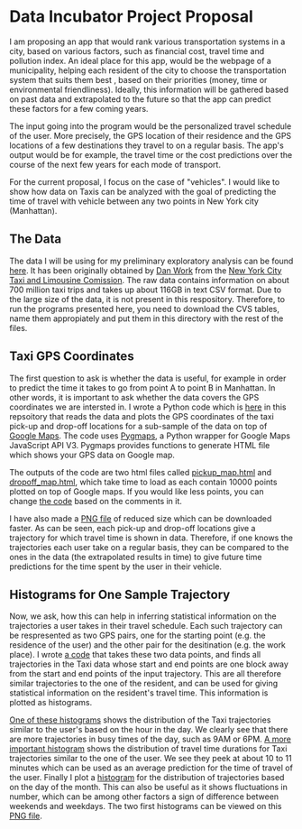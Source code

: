 # Data Incubator Project Proposal

I am proposing an app that would rank various transportation systems in a city, based on various factors, such as financial cost, travel time and pollution index. An ideal place for this app, would be the webpage of a municipality, helping each resident of the city to choose the transportation system that suits them best , based on their priorities (money, time or environmental friendliness). Ideally, this information will be gathered based on past data and extrapolated to the future so that the app can predict these factors for a few coming years. 

The input going into the program would be the personalized travel schedule of the user. More precisely, the GPS location of their residence and the GPS locations of a few destinations they travel to on a regular basis. The app's output would be for example, the travel time or the cost predictions over the course of the next few years for each mode of transport.  

For the current proposal, I focus on the case of "vehicles". I would like to show how data on Taxis can be analyzed with the goal of predicting the time of travel with vehicle between any two points in New York city (Manhattan). 

## The Data

The data I will be using for my preliminary exploratory analysis can be found [here](https://uofi.app.box.com/NYCtaxidata). It has been originally obtained by [Dan Work](https://publish.illinois.edu/dbwork/open-data/) from the [New York City Taxi and Limousine Comission](http://www.nyc.gov/html/tlc/html/home/home.shtml). The raw data contains information on about 700 million taxi trips and takes up about 116GB in text CSV format. Due to the large size of the data, it is not present in this respository. Therefore, to run the programs presented here, you need to download the CVS tables, name them appropiately and put them in this directory with the rest of the files.


## Taxi GPS Coordinates

The first question to ask is whether the data is useful, for example in order to predict the time it takes to go from point A to point B in Manhattan. In other words, it is important to ask whether the data covers the GPS coordinates we are intersted in. I wrote a Python code which is [here](\Taxi_Map_NYC.py) in this repsoitory that reads the data and plots the GPS coordinates of the taxi pick-up and drop-off locations for a sub-sample of the data on top of [Google Maps](https://maps.google.ca/). The code uses [Pygmaps](https://code.google.com/p/pygmaps/), a Python wrapper for Google Maps JavaScript API V3. Pygmaps provides functions to generate HTML file which shows your GPS data on Google map. 

The outputs of the code are two html files called [pickup_map.html](http://htmlpreview.github.io/?https://github.com/fkamiab/data_incubator_project/blob/master/pickup_map.html) and [dropoff_map.html](http://htmlpreview.github.io/?https://github.com/fkamiab/data_incubator_project/blob/master/dropoff_map.html), which take time to load as each contain 10000 points plotted on top of Google maps. If you would like less points, you can change [the code](\Taxi_Map_NYC.py) based on the comments in it.

I have also made a [PNG file](https://raw.githubusercontent.com/fkamiab/data_incubator_project/master/GPS_MAP.png) of reduced size which can be downloaded faster. As can be seen, each pick-up and drop-off locations give a trajectory for which travel time is shown in data. Therefore, if one knows the trajectories each user take on a regular basis, they can be compared to the ones in the data (the extrapolated results in time) to give future time predictions for the time spent by the user in their vehicle.

## Histograms for One Sample Trajectory

Now, we ask, how this can help in inferring statistical information on the trajectories a user takes in their travel schedule. Each such trajectory can be respresented as two GPS pairs, one for the starting point (e.g. the residence of the user) and the other pair for the desitination (e.g. the work place). I wrote [a code](https://github.com/fkamiab/data_incubator_project/blob/master/Finding_Trajectories.py) that takes these two data points, and finds all trajectories in the Taxi data whose start and end points are one block away from the start and end points of the input trajectory. This are all therefore similar trajectories to the one of the resident, and can be used for giving statistical information on the resident's travel time. This information is plotted as histograms. 

[One of these histograms](https://raw.githubusercontent.com/fkamiab/data_incubator_project/master/Histogram_Hour.png) shows the distribution of the Taxi trajectories similar to the user's based on the hour in the day. We clearly see that there are more trajectories in busy times of the day, such as 9AM or 6PM. [A more important histogram](https://raw.githubusercontent.com/fkamiab/data_incubator_project/master/Histogram_Dur.png) shows the distribution of travel time durations for Taxi trajectories similar to the one of the user. We see they peek at about 10 to 11 minutes which can be used as an average prediction for the time of travel of the user. Finally I plot a [histogram](https://raw.githubusercontent.com/fkamiab/data_incubator_project/master/Histogram_Day.png) for the distribution of trajectories based on the day of the month. This can also be useful as it shows fluctuations in number, which can be among other factors a sign of difference between weekends and weekdays. The two first histograms can be viewed on this [PNG file](https://raw.githubusercontent.com/fkamiab/data_incubator_project/master/Trajectory_Histograms.png).






